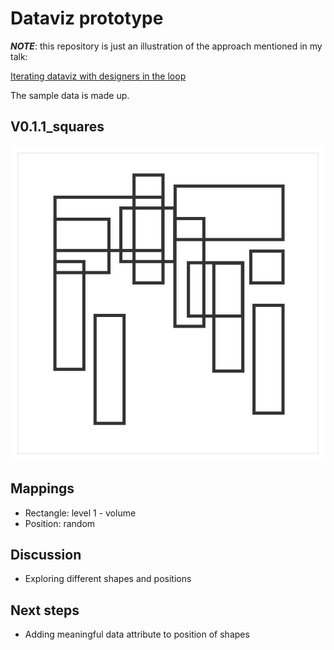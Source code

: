 # Dataviz prototype

_**NOTE**_: this repository is just an illustration of the approach mentioned in my talk:

[Iterating dataviz with designers in the loop](https://slides.com/lucyia/iterating-dataviz-with-designers-in-loop)

The sample data is made up.

## V0.1.1_squares

![](0.1.1_squares.svg)

## Mappings
* Rectangle: level 1 - volume
* Position: random

## Discussion
* Exploring different shapes and positions

## Next steps
* Adding meaningful data attribute to position of shapes
